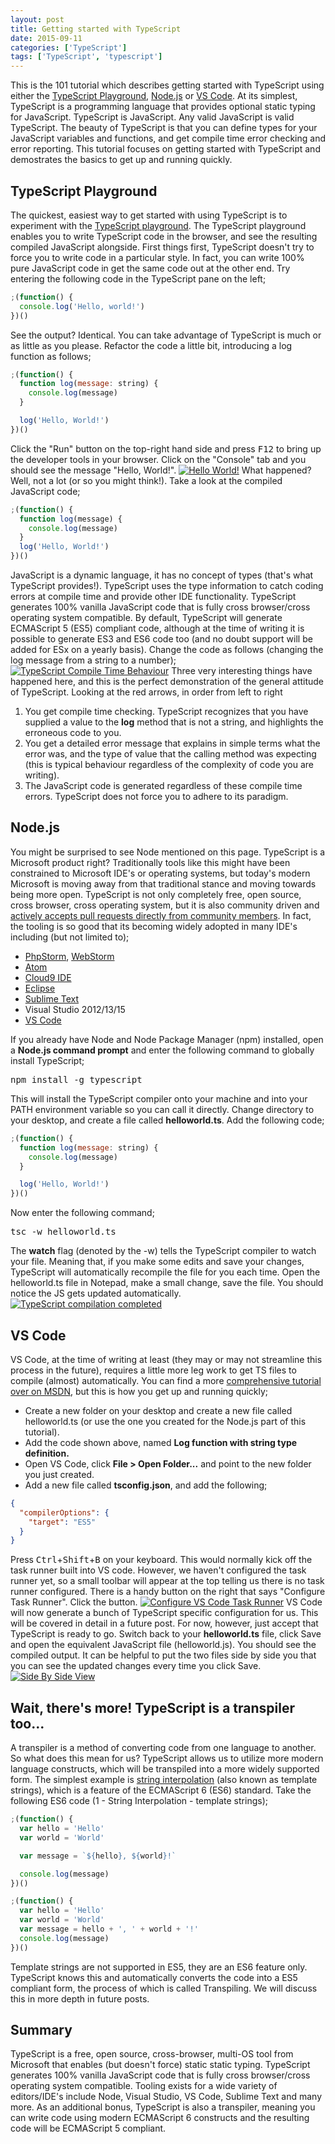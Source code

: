 ```yaml
---
layout: post
title: Getting started with TypeScript
date: 2015-09-11
categories: ['TypeScript']
tags: ['TypeScript', 'typescript']
---
```


This is the 101 tutorial which describes getting started with TypeScript using either the [TypeScript Playground](http://www.typescriptlang.org/Playground), [Node.js](https://nodejs.org/) or [VS Code](https://code.visualstudio.com). At its simplest, TypeScript is a programming language that provides optional static typing for JavaScript. TypeScript is JavaScript. Any valid JavaScript is valid TypeScript. The beauty of TypeScript is that you can define types for your JavaScript variables and functions, and get compile time error checking and error reporting. This tutorial focuses on getting started with TypeScript and demostrates the basics to get up and running quickly.

## TypeScript Playground

The quickest, easiest way to get started with using TypeScript is to experiment with the [TypeScript playground](http://www.typescriptlang.org/Playground/). The TypeScript playground enables you to write TypeScript code in the browser, and see the resulting compiled JavaScript alongside. First things first, TypeScript doesn't try to force you to write code in a particular style. In fact, you can write 100% pure JavaScript code in get the same code out at the other end. Try entering the following code in the TypeScript pane on the left;

```javascript
;(function() {
  console.log('Hello, world!')
})()
```

See the output? Identical. You can take advantage of TypeScript is much or as little as you please. Refactor the code a little bit, introducing a log function as follows;

```javascript
;(function() {
  function log(message: string) {
    console.log(message)
  }

  log('Hello, World!')
})()
```

Click the "Run" button on the top-right hand side and press <kbd>F12</kbd> to bring up the developer tools in your browser. Click on the "Console" tab and you should see the message "Hello, World!". [![Hello World!](http://www.typescriptguy.com/wp-content/uploads/2015/07/HelloWorld.png)](HelloWorld.png) What happened? Well, not a lot (or so you might think!). Take a look at the compiled JavaScript code;

```javascript
;(function() {
  function log(message) {
    console.log(message)
  }
  log('Hello, World!')
})()
```

JavaScript is a dynamic language, it has no concept of types (that's what TypeScript provides!). TypeScript uses the type information to catch coding errors at compile time and provide other IDE functionality. TypeScript generates 100% vanilla JavaScript code that is fully cross browser/cross operating system compatible. By default, TypeScript will generate ECMAScript 5 (ES5) compliant code, although at the time of writing it is possible to generate ES3 and ES6 code too (and no doubt support will be added for ESx on a yearly basis). Change the code as follows (changing the log message from a string to a number); [![TypeScript Compile Time Behaviour](http://www.typescriptguy.com/wp-content/uploads/2015/07/CompileTimeBehaviour.png)](CompileTimeBehaviour.png) Three very interesting things have happened here, and this is the perfect demonstration of the general attitude of TypeScript. Looking at the red arrows, in order from left to right

1.  You get compile time checking. TypeScript recognizes that you have supplied a value to the **log** method that is not a string, and highlights the erroneous code to you.
2.  You get a detailed error message that explains in simple terms what the error was, and the type of value that the calling method was expecting (this is typical behaviour regardless of the complexity of code you are writing).
3.  The JavaScript code is generated regardless of these compile time errors. TypeScript does not force you to adhere to its paradigm.

## Node.js

You might be surprised to see Node mentioned on this page. TypeScript is a Microsoft product right? Traditionally tools like this might have been constrained to Microsoft IDE's or operating systems, but today's modern Microsoft is moving away from that traditional stance and moving towards being more open. TypeScript is not only completely free, open source, cross browser, cross operating system, but it is also community driven and [actively accepts pull requests directly from community members](https://github.com/Microsoft/TypeScript). In fact, the tooling is so good that its becoming widely adopted in many IDE's including (but not limited to);

- [PhpStorm](https://www.jetbrains.com/phpstorm/help/typescript-support.html), [WebStorm](https://www.jetbrains.com/webstorm/help/typescript-support.html)
- [Atom](https://atom.io/packages/atom-typescript)
- [Cloud9 IDE](https://github.com/lennartcl/cloud9-typescript)
- [Eclipse](https://github.com/palantir/eclipse-typescript)
- [Sublime Text](https://github.com/Microsoft/TypeScript-Sublime-Plugin)
- Visual Studio 2012/13/15
- [VS Code](https://code.visualstudio.com/)

If you already have Node and Node Package Manager (npm) installed, open a **Node.js command prompt** and enter the following command to globally install TypeScript;

<pre>npm install -g typescript</pre>

This will install the TypeScript compiler onto your machine and into your PATH environment variable so you can call it directly. Change directory to your desktop, and create a file called **helloworld.ts**. Add the following code;

```javascript
;(function() {
  function log(message: string) {
    console.log(message)
  }

  log('Hello, World!')
})()
```

Now enter the following command;

<pre>tsc -w helloworld.ts</pre>

The **watch** flag (denoted by the -w) tells the TypeScript compiler to watch your file. Meaning that, if you make some edits and save your changes, TypeScript will automatically recompile the file for you each time. Open the helloworld.ts file in Notepad, make a small change, save the file. You should notice the JS gets updated automatically. [![TypeScript compilation completed](http://www.typescriptguy.com/wp-content/uploads/2015/07/CompilationCompleted.png)](CompilationCompleted.png)

## VS Code

VS Code, at the time of writing at least (they may or may not streamline this process in the future), requires a little more leg work to get TS files to compile (almost) automatically. You can find a more [comprehensive tutorial over on MSDN](http://blogs.msdn.com/b/typescript/archive/2015/04/30/using-typescript-in-visual-studio-code.aspx), but this is how you get up and running quickly;

- Create a new folder on your desktop and create a new file called helloworld.ts (or use the one you created for the Node.js part of this tutorial).
- Add the code shown above, named **Log function with string type definition.**
- Open VS Code, click **File > Open Folder...** and point to the new folder you just created.
- Add a new file called **tsconfig.json**, and add the following;

```json
{
  "compilerOptions": {
    "target": "ES5"
  }
}
```

Press <kbd>Ctrl</kbd>+<kbd>Shift</kbd>+<kbd>B</kbd> on your keyboard. This would normally kick off the task runner built into VS code. However, we haven't configured the task runner yet, so a small toolbar will appear at the top telling us there is no task runner configured. There is a handy button on the right that says "Configure Task Runner". Click the button. [![Configure VS Code Task Runner](http://www.typescriptguy.com/wp-content/uploads/2015/07/ConfigureTaskRunner.png)](ConfigureTaskRunner.png) VS Code will now generate a bunch of TypeScript specific configuration for us. This will be covered in detail in a future post. For now, however, just accept that TypeScript is ready to go. Switch back to your **helloworld.ts** file, click Save and open the equivalent JavaScript file (helloworld.js). You should see the compiled output. It can be helpful to put the two files side by side you that you can see the updated changes every time you click Save. [![Side By Side View](http://www.typescriptguy.com/wp-content/uploads/2015/07/SideBySide.png)](SideBySide.png)

## Wait, there's more! TypeScript is a transpiler too...

A transpiler is a method of converting code from one language to another. So what does this mean for us? TypeScript allows us to utilize more modern language constructs, which will be transpiled into a more widely supported form. The simplest example is [string interpolation](http://tc39wiki.calculist.org/es6/template-strings/) (also known as template strings), which is a feature of the ECMAScript 6 (ES6) standard. Take the following ES6 code (1 - String Interpolation - template strings);

```javascript
;(function() {
  var hello = 'Hello'
  var world = 'World'

  var message = `${hello}, ${world}!`

  console.log(message)
})()

;(function() {
  var hello = 'Hello'
  var world = 'World'
  var message = hello + ', ' + world + '!'
  console.log(message)
})()
```

Template strings are not supported in ES5, they are an ES6 feature only. TypeScript knows this and automatically converts the code into a ES5 compliant form, the process of which is called Transpiling. We will discuss this in more depth in future posts.

## Summary

TypeScript is a free, open source, cross-browser, multi-OS tool from Microsoft that enables (but doesn't force) static static typing. TypeScript generates 100% vanilla JavaScript code that is fully cross browser/cross operating system compatible. Tooling exists for a wide variety of editors/IDE's include Node, Visual Studio, VS Code, Sublime Text and many more. As an additional bonus, TypeScript is also a transpiler, meaning you can write code using modern ECMAScript 6 constructs and the resulting code will be ECMAScript 5 compliant.

